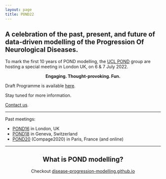 ```yaml
---
layout: page
title: POND22
---
```


<!-- [![GitHub Repo stars](https://img.shields.io/github/stars/nicolas-van/bootstrap-4-github-pages?style=social)](https://github.com/noxtoby/pond2022-bs4) -->

## A celebration of the past, present, and future of data-driven modelling of the **P**rogression **O**f **N**eurological **D**iseases.

To mark the first 10 years of POND modelling, the [UCL POND](http://pond.cs.ucl.ac.uk) group are hosting a special meeting in London UK, on 6 & 7 July 2022.

<p align="center">
  <strong>Engaging. Thought-provoking. Fun.</strong>
</p>

Draft Programme is available [here](/programme.md).

Stay tuned for more information.

[Contact us](mailto:team@pond2022.com).

<hr/>

Past meetings: 
- [POND16](http://europond.eu/pond2016) in London, UK
- [POND18](http://europond.eu/pond2018) in Geneva, Switzerland
- [POND20](http://europond.github.io/compage2020) (Compage2020) in Paris, France (and online)

<hr/>

<h2 align="center">What is POND modelling?</h2>

<p align="center">Checkout <a href="https://disease-progression-modelling.github.io">disease-progression-modelling.github.io</a></p>
